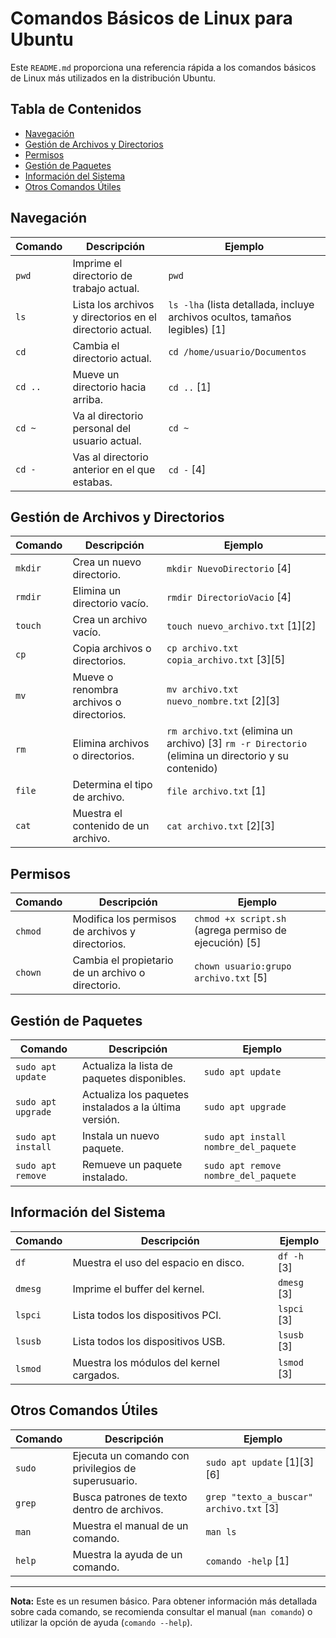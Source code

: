 # Comandos Básicos de Linux para Ubuntu

Este `README.md` proporciona una referencia rápida a los comandos básicos de Linux más utilizados en la distribución Ubuntu.

## Tabla de Contenidos

- [Navegación](#navegacion)
- [Gestión de Archivos y Directorios](#gestion-de-archivos-y-directorios)
- [Permisos](#permisos)
- [Gestión de Paquetes](#gestion-de-paquetes)
- [Información del Sistema](#informacion-del-sistema)
- [Otros Comandos Útiles](#otros-comandos-utiles)

## Navegación

| Comando | Descripción | Ejemplo |
|---|---|---|
| `pwd` | Imprime el directorio de trabajo actual. | `pwd` |
| `ls` | Lista los archivos y directorios en el directorio actual. | `ls -lha` (lista detallada, incluye archivos ocultos, tamaños legibles) [1] |
| `cd` | Cambia el directorio actual. | `cd /home/usuario/Documentos` |
| `cd ..` |  Mueve un directorio hacia arriba. | `cd ..` [1]|
| `cd ~` |  Va al directorio personal del usuario actual. | `cd ~` |
| `cd -` |  Vas al directorio anterior en el que estabas. | `cd -` [4]|

## Gestión de Archivos y Directorios

| Comando | Descripción | Ejemplo |
|---|---|---|
| `mkdir` | Crea un nuevo directorio. | `mkdir NuevoDirectorio` [4] |
| `rmdir` | Elimina un directorio vacío. | `rmdir DirectorioVacio` [4] |
| `touch` | Crea un archivo vacío. | `touch nuevo_archivo.txt` [1][2] |
| `cp` | Copia archivos o directorios. | `cp archivo.txt copia_archivo.txt` [3][5] |
| `mv` | Mueve o renombra archivos o directorios. | `mv archivo.txt nuevo_nombre.txt` [2][3] |
| `rm` | Elimina archivos o directorios. | `rm archivo.txt` (elimina un archivo) [3] `rm -r Directorio` (elimina un directorio y su contenido)|
| `file` | Determina el tipo de archivo. | `file archivo.txt` [1]|
| `cat` | Muestra el contenido de un archivo. | `cat archivo.txt` [2][3]|

## Permisos

| Comando | Descripción | Ejemplo |
|---|---|---|
| `chmod` | Modifica los permisos de archivos y directorios. | `chmod +x script.sh` (agrega permiso de ejecución) [5] |
| `chown` | Cambia el propietario de un archivo o directorio. | `chown usuario:grupo archivo.txt` [5] |

## Gestión de Paquetes

| Comando | Descripción | Ejemplo |
|---|---|---|
| `sudo apt update` | Actualiza la lista de paquetes disponibles. | `sudo apt update` |
| `sudo apt upgrade` | Actualiza los paquetes instalados a la última versión. | `sudo apt upgrade` |
| `sudo apt install` | Instala un nuevo paquete. | `sudo apt install nombre_del_paquete` |
| `sudo apt remove` | Remueve un paquete instalado. | `sudo apt remove nombre_del_paquete` |

## Información del Sistema

| Comando | Descripción | Ejemplo |
|---|---|---|
| `df` | Muestra el uso del espacio en disco. | `df -h` [3]|
| `dmesg` | Imprime el buffer del kernel. | `dmesg` [3]|
| `lspci` | Lista todos los dispositivos PCI. | `lspci` [3]|
| `lsusb` | Lista todos los dispositivos USB. | `lsusb` [3]|
| `lsmod` | Muestra los módulos del kernel cargados. | `lsmod` [3]|

## Otros Comandos Útiles

| Comando | Descripción | Ejemplo |
|---|---|---|
| `sudo` | Ejecuta un comando con privilegios de superusuario. | `sudo apt update` [1][3][6]|
| `grep` | Busca patrones de texto dentro de archivos. | `grep "texto_a_buscar" archivo.txt` [3]|
| `man` | Muestra el manual de un comando. | `man ls` |
| `help` | Muestra la ayuda de un comando. | `comando -help` [1]|

---

**Nota:**  Este es un resumen básico. Para obtener información más detallada sobre cada comando, se recomienda consultar el manual (`man comando`) o utilizar la opción de ayuda (`comando --help`).
